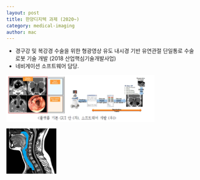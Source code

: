 ```yaml
---
layout: post
title: 한양디지텍 과제 (2020~)
category: medical-imaging
author: mac
---
```


  - 경구강 및 복강경 수술을 위한 형광영상 유도 내시경 기반 유연관절 단일통로 수술로봇 기술 개발 (2018 산업핵심기술개발사업)
  - 네비게이션  소프트웨어 담당.

![나타낼 수 없음](/assets/images/GUI.png)

![나타낼 수 없음](/assets/images/in.png)
